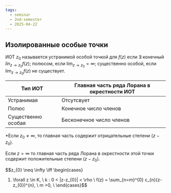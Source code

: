 ```yaml
---
tags:
  - seminar
  - 2nd-semester
  - 2025-04-22
---
```


## Изолированные особые точки

ИОТ $z_{0}$ называется устранимой особой точкой для $f(z)$ если $\exists$ конечный $lin_{z \to z_{0}}f(z)$; полюсом, если $\lim_{ z \to z_{0} } = \infty$; существенно особой, если $\lim_{ z \to z_{0} }f(z)$ не существует.


| Тип ИОТ            | Главная часть ряда Лорана в окрестности ИОТ |
| ------------------ | ------------------------------------------- |
| Устранимая         | Отсутсвует                                  |
| Полюс              | Конечное число членов                       |
| Существенно особая | Бесконечное число членов                    |
\*Если $z_{0} \neq \infty$, то главная часть содержит отрицательные степени $(z-z_{0})$.

Если $z = \infty$ то главная часть ряда Лорана в окрестности этой точки содержит положительные степени $(z-z_{0})$.

$$z_{0} \neq \infty \iff \begin{cases}
1. \forall z \in K, \ k : 0 < |z-z_{0}| < \rho \\
f(z) = \sum_{n=m}^{0}  c_{n}(z-z_{0})^{n}, \ m >0, \ 
\end{cases}$$
